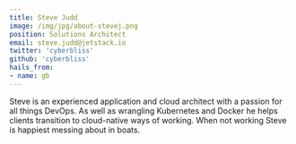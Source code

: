 ```yaml
---
title: Steve Judd
image: /img/jpg/about-stevej.png
position: Solutions Architect
email: steve.judd@jetstack.io
twitter: 'cyberbliss'
github: 'cyberbliss'
hails_from:
- name: gb
---
```


Steve is an experienced application and cloud architect with a passion for all things DevOps. As
well as wrangling Kubernetes and Docker he helps clients transition to cloud-native ways of working.
When not working Steve is happiest messing about in boats.
